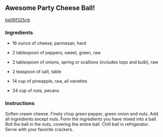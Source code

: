 ## Awesome Party Cheese Ball!

[be06f325cb](http://www.food.com/recipe/awesome-party-cheese-ball-392984)

### Ingredients

 - 16 ounce of cheese, parmesan, hard

 - 2 tablespoon of peppers, sweet, green, raw

 - 2 tablespoon of onions, spring or scallions (includes tops and bulb), raw

 - 2 teaspoon of salt, table

 - 14 cup of pineapple, raw, all varieties

 - 34 cup of nuts, pecans

### Instructions

Soften cream cheese. Finely chop green pepper, green onion and nuts. Add all ingredients except nuts. Form the ingredients you have mixed into a ball. Roll the ball in the nuts, covering the entire ball. Chill ball in refrigerator. Serve with your favorite crackers.